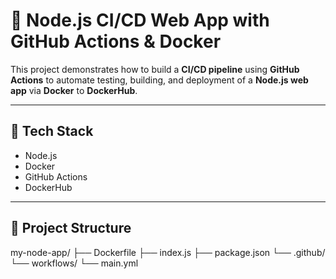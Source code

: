 # 🚀 Node.js CI/CD Web App with GitHub Actions & Docker

This project demonstrates how to build a **CI/CD pipeline** using **GitHub Actions** to automate testing, building, and deployment of a **Node.js web app** via **Docker** to **DockerHub**.

---

## 🧰 Tech Stack

- Node.js
- Docker
- GitHub Actions
- DockerHub

---

## 📁 Project Structure

my-node-app/
├── Dockerfile
├── index.js
├── package.json
└── .github/
    └── workflows/
        └── main.yml

